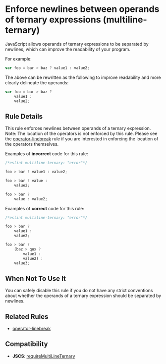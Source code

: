 # Enforce newlines between operands of ternary expressions (multiline-ternary)

JavaScript allows operands of ternary expressions to be separated by newlines, which can improve the readability of your program.

For example:

```js
var foo = bar > baz ? value1 : value2;
```

The above can be rewritten as the following to improve readability and more clearly delineate the operands:

```js
var foo = bar > baz ?
    value1 :
    value2;
```

## Rule Details

This rule enforces newlines between operands of a ternary expression.
Note: The location of the operators is not enforced by this rule. Please see the [operator-linebreak](operator-linebreak.md) rule if you are interested in enforcing the location of the operators themselves.

Examples of **incorrect** code for this rule:

```js
/*eslint multiline-ternary: "error"*/

foo > bar ? value1 : value2;

foo > bar ? value :
    value2;

foo > bar ?
    value : value2;
```

Examples of **correct** code for this rule:

```js
/*eslint multiline-ternary: "error"*/

foo > bar ?
    value1 :
    value2;

foo > bar ?
    (baz > qux ?
        value1 :
        value2) :
    value3;
```

## When Not To Use It

You can safely disable this rule if you do not have any strict conventions about whether the operands of a ternary expression should be separated by newlines.

## Related Rules

* [operator-linebreak](operator-linebreak.md)

## Compatibility

* **JSCS**: [requireMultiLineTernary](http://jscs.info/rule/requireMultiLineTernary)
